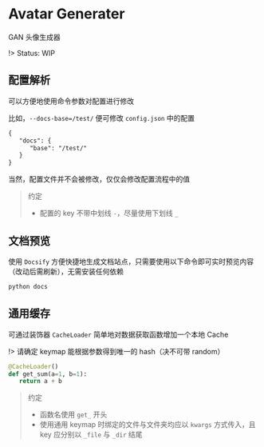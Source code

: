 # Avatar Generater

GAN 头像生成器

!> Status: WIP

## 配置解析

可以方便地使用命令参数对配置进行修改

比如，`--docs-base=/test/` 便可修改 `config.json` 中的配置

``` diff
{
   "docs": {
      "base": "/test/"
   }
}
```

当然，配置文件并不会被修改，仅仅会修改配置流程中的值

> 约定
> - 配置的 key 不带中划线 `-`，尽量使用下划线 `_`

## 文档预览

使用 `Docsify` 方便快捷地生成文档站点，只需要使用以下命令即可实时预览内容（改动后需刷新），无需安装任何依赖

``` bash
python docs
```

## 通用缓存

可通过装饰器 `CacheLoader` 简单地对数据获取函数增加一个本地 Cache

!> 请确定 keymap 能根据参数得到唯一的 hash（决不可带 random）

``` python
@CacheLoader()
def get_sum(a=1, b=1):
   return a + b
```

> 约定
> - 函数名使用 `get_` 开头
> - 使用通用 keymap 时绑定的文件与文件夹均应以 `kwargs` 方式传入，且 key 应分别以 `_file` 与 `_dir` 结尾
